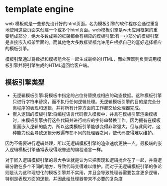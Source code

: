 # template engine


web 模板就是一些预先设计好的html页面，名为模板引擎的软件程序会通过重复地使用这些页面来创建一个或多个html页面。web模板引擎是web应用框架的重要组成部分，绝大多数成熟的框架都会有相应的模板引擎:有一小部分的模板引擎是直接嵌入框架里面的，而其他绝大多数框架都允许用户根据自己的喜好选择相应的模板引擎。

模板引擎通过将数据和模板组合在一起生成最终的HTML，而处理器则负责调用模板引擎并将引擎生成的HTML返回给客户端。


## 模板引擎类型

+ 无逻辑模板引擎:将模板中指定的占位符替换成相应的动态数据。这种模板引擎只进行字符串替换，而不执行任何逻辑处理。无逻辑模板引擎的目的是完全分离程序的表现和逻辑，并将所有计算方面的工作都交给处理器完成。
+ 嵌入逻辑的模板引擎:将编程语言代码嵌入模板中，并且在模板引擎渲染模板时，由模板引擎执行这些代码并进行响应的字符串替换工作。因为拥有在模板里面嵌入逻辑的能力，所以这类模板引擎能够变得非常强大，但与此同时，这种能力也会导致逻辑分散遍布在不同的处理器之间，使代码变得难以维护。

因为不需要进行逻辑处理，所以无逻辑模板引擎的渲染速度更快一点。最极端的嵌入逻辑模板引擎通常表现得跟普通的编程语言一样。

对于嵌入逻辑模板引擎的最大争论就是认为它把表现和逻辑搅合在了一起，并将逻辑分散在多个不同的地方，导致代码变得难以维护。而对于无逻辑模板引擎的争论则是认为这种理想化的模板引擎并不实用，并且会导致处理器需要包含更多逻辑，特别是表现方面的逻辑，并因此给处理器带来不必要的复杂度
